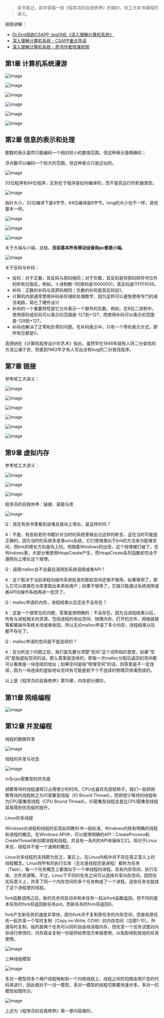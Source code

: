 >  读书笔记，其中穿插一些《程序员的自我修养》的摘抄，哈工大本书课程的讲义。

视频讲解：

- [Dr.Dng陪跑CSAPP: bigONE《深入理解计算机系统》](https://www.bilibili.com/video/BV1hf4y1P7qW/)
- [深入理解计算机系统 - CSAPP重点导读](https://www.bilibili.com/video/BV1RK4y1R7Kf/)
- [深入理解计算机系统 - 原书作者授课视频](https://www.bilibili.com/video/BV1a54y1k7YE/)


## 第1章 计算机系统漫游
![image](https://github.com/user-attachments/assets/079e2303-f0d7-4e95-9cfa-8afd6d0f13a0)

![image](https://github.com/user-attachments/assets/45d0a8eb-b814-4a6d-8d95-ee90a84b36a4)

![image](https://github.com/user-attachments/assets/58d4945a-545d-4be6-857a-cd3dc0990f5f)

![image](https://github.com/user-attachments/assets/3873f4ac-e498-4591-8daa-2d557a740274)

![image](https://github.com/user-attachments/assets/0c8197b1-0ecf-4e6b-a1d1-38d22972613b)

![image](https://github.com/user-attachments/assets/203b8bb8-173b-4280-a2ae-9982f5f05b33)

## 第2章 信息的表示和处理
整数的表示虽然只能编码一个相对较小的数值范围，但这种表示是精确的；

浮点数可以编码一个较大的范围，但这种表示只是近似的。

![image](https://github.com/user-attachments/assets/24ec091a-15ed-407f-ba02-f1b336afcc4b)

32位程序和64位程序，区别在于程序是如何编译的，而不是其运行的机器类型。

![image](https://github.com/user-attachments/assets/1c105389-7e59-490a-a58e-ef6cf0b9d6ca)

指针大小，32位编译下是4字节，64位编译是8字节。long的大小也不一样，其他基本一样。

![image](https://github.com/user-attachments/assets/d1aa57dc-7be7-4cee-aa8f-b2dede05cbea)

![image](https://github.com/user-attachments/assets/34d60b32-9905-4cc0-80bb-daf8e2fad140)

![image](https://github.com/user-attachments/assets/c83dac3a-1dd9-415e-a491-ad37da5e0156)

关于大端与小端，总结，**目前基本所有移动设备和pc都是小端**。

![image](https://github.com/user-attachments/assets/1844e524-6172-4eea-b17f-d66a6715ec27)

关于反码与补码：

- 反码：对于正数，其反码与原码相同；对于负数，其反码是将原码除符号位外的所有位取反。例如，十进制数-1的原码是10000001，其反码是1111111036。
- 补码：正数的补码与其原码相同；负数的补码是其反码加1。
- 计算机内部通常使用补码来存储和处理数字，因为这样可以避免使用专门的减法电路，简化了硬件设计
- 补码的一个重要特性是它允许表示一个额外的负数。例如，在8位二进制中，使用原码或反码可以表示的范围是-127到+127，而使用补码可以表示的范围是-128到+127。
- 补码也解决了正零和负零的问题。在补码表示中，只有一个零的表示方式，即所有位都是0。

高德纳在《计算机程序设计的艺术》指出，虽然早在1946年就有人将二分查找的方法公诸于世，但直到1962年才有人写出没有bug的二分查找程序。

## 第7章 链接
参考哈工大讲义：

![image](https://github.com/user-attachments/assets/221bec80-2120-4526-9b98-4a420092cf5e)

![image](https://github.com/user-attachments/assets/76c31ca9-ea4f-4157-aa3e-e57822fbd0e5)

![image](https://github.com/user-attachments/assets/04faee43-ec02-49e1-bce5-9680f6c14862)

![image](https://github.com/user-attachments/assets/95fe0639-5519-4fb1-9006-c4ca4eea2c33)

![image](https://github.com/user-attachments/assets/392b4c77-2c67-4baf-98d6-8efd727cca51)

![image](https://github.com/user-attachments/assets/391980d6-7579-4b1b-a152-7ac99bb415b1)

## 第9章 虚拟内存
参考哈工大讲义：

![image](https://github.com/user-attachments/assets/0c351396-cc04-4b4c-871b-31b6dcc9fd04)

![image](https://github.com/user-attachments/assets/cb8be84e-5abf-4e64-8b01-8de583a573f1)

![image](https://github.com/user-attachments/assets/5686441f-0f94-4b95-87ee-f1dc5c2acb10)

程序员的自我休养：链接、装载与库

![image](https://github.com/user-attachments/assets/4aa8860d-7007-4117-866c-5027d4b33086)

Q：我在有些书里看到说堆总是向上增长，是这样的吗？

A：不是，有些较老的书籍针对当时的系统曾做出过这样的断言，这在当时可能是正确的。因为当时的系统多是类unix系统，它们使用类似于brk的方法来分配堆空间，而brk的增长方向是向上的。但随着Windows的出现，这个规律被打破了。在Windows里，大部分堆使用HeapCreate产生，而HeapCreate系列函数却完全不遵照向上增长这个规律。

Q：调用malloc会不会最后调用到系统调用或者API？

A：这个取决于当前进程向操作系统批发的那些空间还够不够用，如果够用了，那么它可以直接在仓库里取出来卖给用户；如果不够用了，它就只能通过系统调用或者API向操作系统再进一批货了。

Q：malloc申请的内存，进程结束以后还会不会存在？

A：这是一个很常见的问题，答案是很明确的：不会存在。因为当进程结束以后，所有与进程相关的资源，包括进程的地址空间、物理内存、打开的文件、网络链接等都被操作系统关闭或者收回，所以无论malloc申请了多少内存，进程结束以后都不存在了。

Q：malloc申请的空间是不是连续的？

A：在分析这个问题之前，我们首先要分清楚“空间”这个词所指的意思。如果“空间”是指虚拟空间的话，那么答案是连续的，即每一次malloc分配后返回的空间都可以看做是一块连续的地址；如果空间是指“物理空间”的话，则答案是不一定连续，因为一块连续的虚拟地址空间有可能是若干个不连续的物理页拼凑而成的。

以上是《程序员的自我修养》第10章，内存部分摘抄。	

## 第11章 网络编程
![image](https://github.com/user-attachments/assets/3b3161ea-327e-4e5f-9597-f7ab11be00fa)

## 第12章 并发编程
线程的数据共享

![image](https://github.com/user-attachments/assets/b7ca4ecf-f0b9-4849-b1fd-4b1bbff002c8)

线程的并发与状态

![image](https://github.com/user-attachments/assets/cbb5dc43-deb8-44cd-8a19-08d6ea3c8a28)

io与cpu密集型的优先级

频繁等待的线程通常只占用很少的时间，CPU也喜欢先捏软柿子。我们一般把频繁等待的线程称之为IO密集型线程（IO Bound Thread），而把很少等待的线程称为CPU密集型线程（CPU Bound Thread）。IO密集型线程总是比CPU密集型线程容易得到优先级的提升。

Linux的多线程

Windows对进程和线程的实现如同教科书一般标准，Windows内核有明确的线程和进程的概念。在Windows API中，可以使用明确的API：CreateProcess和CreateThread来创建进程和线程，并且有一系列的API来操纵它们。但对于Linux来说，线程并不是一个通用的概念。

Linux对多线程的支持颇为贫乏，事实上，在Linux内核中并不存在真正意义上的线程概念。Linux将所有的执行实体（无论是线程还是进程）都称为任务（Task），每一个任务概念上都类似于一个单线程的进程，具有内存空间、执行实体、文件资源等。不过，Linux下不同的任务之间可以选择共享内存空间，因而在实际意义上，共享了同一个内存空间的多个任务构成了一个进程，这些任务也就成了这个进程里的线程。

fork函数调用之后，新的任务将启动并和本任务一起从fork函数返回。但不同的是本任务的fork将返回新任务pid，而新任务的fork将返回0。

fork产生新任务的速度非常快，因为fork并不复制原任务的内存空间，而是和原任务一起共享一个写时复制（Copy on Write, COW）的内存空间（见图1-10）。所谓写时复制，指的是两个任务可以同时自由地读取内存，但任意一个任务试图对内存进行修改时，内存就会复制一份提供给修改方单独使用，以免影响到其他的任务使用。

![image](https://github.com/user-attachments/assets/968a2832-f8f5-49fb-8ac4-72bbf98907a8)

三种线程模型

![image](https://github.com/user-attachments/assets/410bab7d-791b-49fa-8a0c-af9e6093d073)

多对一模型将多个用户线程映射到一个内核线程上，线程之间的切换由用户态的代码来进行，因此相对于一对一模型，多对一模型的线程切换要快速许多。多对一的模型如图所示。

![image](https://github.com/user-attachments/assets/798e2562-009e-4274-af38-f737dc85e216)

上述为《程序员的自我修养》第一章内容摘抄。
